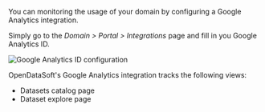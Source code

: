 You can monitoring the usage of your domain by configuring a Google Analytics integration.

Simply go to the *Domain > Portal > Integrations* page and fill in you Google Analytics ID.

![Google Analytics ID configuration](google-analytics-integration-en.jpg)

OpenDataSoft's Google Analytics integration tracks the following views:

 * Datasets catalog page
 * Dataset explore page
 
